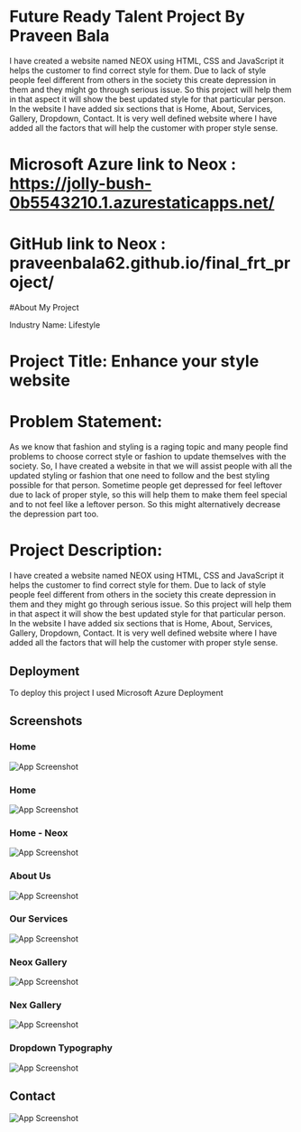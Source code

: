 
# Future Ready Talent Project By Praveen Bala

I have created a website named NEOX using HTML, CSS and JavaScript it helps the customer to find correct style for them. Due to lack of style people feel different from others in the society this create depression in them and they might go through serious issue. So this project will help them in that aspect it will show the best updated style for that particular person. In the website I have added six sections that is Home, About, Services, Gallery, Dropdown, Contact. It is very well defined website where I have added all the factors that will help the customer with proper style sense.

# Microsoft Azure link to Neox : https://jolly-bush-0b5543210.1.azurestaticapps.net/

# GitHub link to Neox : praveenbala62.github.io/final_frt_project/

#About My Project

Industry Name: Lifestyle

# Project Title: Enhance your style website

# Problem Statement:

As we know that fashion and styling is a raging topic and many people find problems to choose correct style or fashion to update themselves with the society. So, I have created a website in that we will assist people with all the updated styling or fashion that one need to follow and the best styling possible for that person. Sometime people get depressed for feel leftover due to lack of proper style, so this will help them to make them feel special and to not feel like a leftover person. So this might alternatively decrease the depression part too.

# Project Description:

I have created a website named NEOX using HTML, CSS and JavaScript it helps the customer to find correct style for them. Due to lack of style people feel different from others in the society this create depression in them and they might go through serious issue. So this project will help them in that aspect it will show the best updated style for that particular person. In the website I have added six sections that is Home, About, Services, Gallery, Dropdown, Contact. It is very well defined website where I have added all the factors that will help the customer with proper style sense.



## Deployment

To deploy this project I used Microsoft Azure Deployment


## Screenshots
### Home

![App Screenshot](https://user-images.githubusercontent.com/105816414/180622184-14335c58-60ff-46d6-823a-8b9e397a21c1.png)
### Home

![App Screenshot](https://user-images.githubusercontent.com/105816414/180621949-657c08b6-8380-443b-a76b-fd359f60f688.png)
### Home - Neox

![App Screenshot](https://user-images.githubusercontent.com/105816414/180622059-1f6a5b80-2178-4ef4-9cf4-39089d232652.png)
### About Us

![App Screenshot](https://user-images.githubusercontent.com/105816414/180622257-fc453565-7d62-4f2c-a711-e2c98269c65f.png)
### Our Services

![App Screenshot](https://user-images.githubusercontent.com/105816414/180622093-7f3aae46-8db6-483a-99fc-b1a96842a273.png)
### Neox Gallery

![App Screenshot](https://user-images.githubusercontent.com/105816414/180622104-ce11c920-fb41-4055-83d5-c7126cb0d62f.png)
### Nex Gallery

![App Screenshot](https://user-images.githubusercontent.com/105816414/180622119-5bffcf8e-60a3-4c70-b252-ce3bbf1eb37c.png)
### Dropdown Typography

![App Screenshot](https://user-images.githubusercontent.com/105816414/180622138-36bebe21-c538-4c50-8a09-4ef4a3cc790a.png)
## Contact

![App Screenshot](https://user-images.githubusercontent.com/105816414/180622146-290ca76a-4f82-4342-b773-aeb6ffb2e28f.png)

